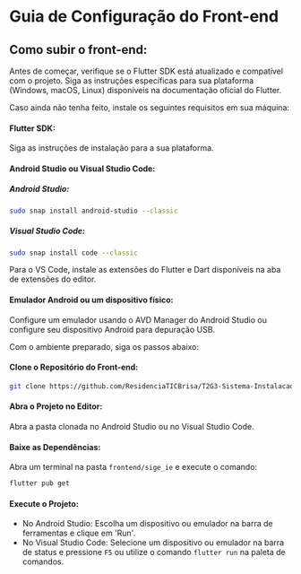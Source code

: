 # Guia de Configuração do Front-end

## Como subir o front-end:

Antes de começar, verifique se o Flutter SDK está atualizado e compatível com o projeto. Siga as instruções específicas para sua plataforma (Windows, macOS, Linux) disponíveis na documentação oficial do Flutter.

Caso ainda não tenha feito, instale os seguintes requisitos em sua máquina:

#### Flutter SDK:
Siga as instruções de instalação para a sua plataforma.

#### Android Studio ou Visual Studio Code:

##### Android Studio:

```sh
sudo snap install android-studio --classic
```

##### Visual Studio Code:

```sh
sudo snap install code --classic
```

Para o VS Code, instale as extensões do Flutter e Dart disponíveis na aba de extensões do editor.

#### Emulador Android ou um dispositivo físico:
Configure um emulador usando o AVD Manager do Android Studio ou configure seu dispositivo Android para depuração USB.

Com o ambiente preparado, siga os passos abaixo:

#### Clone o Repositório do Front-end:

```sh
git clone https://github.com/ResidenciaTICBrisa/T2G3-Sistema-Instalacao-Eletrica.git
```

#### Abra o Projeto no Editor:
Abra a pasta clonada no Android Studio ou no Visual Studio Code.

#### Baixe as Dependências:
Abra um terminal na pasta `frontend/sige_ie` e execute o comando:

```sh
flutter pub get
```

#### Execute o Projeto:

- No Android Studio: Escolha um dispositivo ou emulador na barra de ferramentas e clique em 'Run'.
- No Visual Studio Code: Selecione um dispositivo ou emulador na barra de status e pressione `F5` ou utilize o comando `flutter run` na paleta de comandos.
```